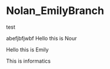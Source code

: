 # Nolan_EmilyBranch
<p>test<p>
<p>abefjbfjwbf Hello this is Nour<p> 
<p>Hello this is Emily<p>
<p>This is informatics<p>
<!-- This is a test>